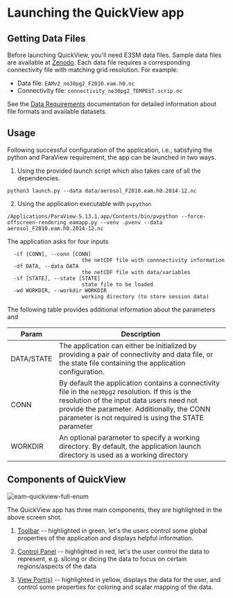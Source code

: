 # Launching the QuickView app

## Getting Data Files

Before launching QuickView, you'll need E3SM data files. Sample data files are
available at [Zenodo](https://zenodo.org/records/16895849). Each data file
requires a corresponding connectivity file with matching grid resolution. For
example:

- Data file: `EAMv2_ne30pg2_F2010.eam.h0.nc`
- Connectivity file: `connectivity_ne30pg2_TEMPEST.scrip.nc`

See the [Data Requirements](../data-requirements.md) documentation for detailed
information about file formats and available datasets.

## Usage

Following successful configuration of the application, i.e., satisfying the
python and ParaView requirement, the app can be launched in two ways.

1. Using the provided launch script which also takes care of all the
   dependencies.

```
python3 launch.py --data data/aerosol_F2010.eam.h0.2014-12.nc
```

2. Using the application executable with `pvpython`

```
/Applications/ParaView-5.13.1.app/Contents/bin/pvpython --force-offscreen-rendering eamapp.py --venv .pvenv --data aerosol_F2010.eam.h0.2014-12.nc
```

The application asks for four inputs

```
  -cf [CONN], --conn [CONN]
                        the netCDF file with connnectivity information
  -df DATA, --data DATA
                        the netCDF file with data/variables
  -sf [STATE], --state [STATE]
                        state file to be loaded
  -wd WORKDIR, --workdir WORKDIR
                        working directory (to store session data)
```

The following table provides additional information about the parameters and

| Param      | Description                                                                                                                                                                                                                                          |
| ---------- | ---------------------------------------------------------------------------------------------------------------------------------------------------------------------------------------------------------------------------------------------------- |
| DATA/STATE | The application can either be initialized by providing a pair of connectivity and data file, or the state file containing the application configuration.                                                                                             |
| CONN       | By default the application contains a connectivity file in the `ne30pg2` resolution. If this is the resolution of the input data users need not provide the parameter. Additionally, the CONN parameter is not required is using the STATE parameter |
| WORKDIR    | An optional parameter to specify a working directory. By default, the application launch directory is used as a working directory                                                                                                                    |

## Components of QuickView

![eam-quickview-full-enum](../images/eam-quickview-full-enum.png)

The QuickView app has three main components, they are highlighted in the above
screen shot.

1. [Toolbar](toolbar.md) -- highlighted in green, let's the users control some
   global properties of the application and displays helpful information.

2. [Control Panel](control_panel.md) -- highlighted in red, let's the user
   control the data to represent, e.g. slicing or dicing the data to focus on
   certain regions/aspects of the data

3. [View Port(s)](view_port.md) -- highlighted in yellow, displays the data for
   the user, and control some properties for coloring and scalar mapping of the
   data.
